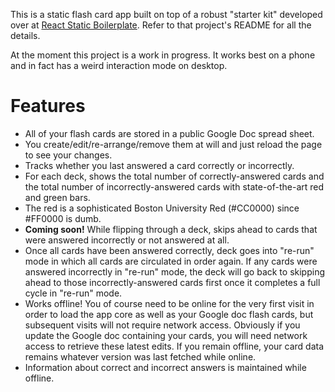 This is a static flash card app built on top of a robust "starter kit"
developed over at [React Static
Boilerplate](https://github.com/koistya/react-static-boilerplate). Refer to that
project's README for all the details.

At the moment this project is a work in progress. It works best on a phone and in fact has a weird interaction mode on desktop.

# Features
- All of your flash cards are stored in a public Google Doc spread sheet.
- You create/edit/re-arrange/remove them at will and just reload the page to see your changes.
- Tracks whether you last answered a card correctly or incorrectly.
- For each deck, shows the total number of correctly-answered cards and the total number of incorrectly-answered cards with state-of-the-art red and green bars.
- The red is a sophisticated Boston University Red (#CC0000) since #FF0000 is dumb.
- **Coming soon!** While flipping through a deck, skips ahead to cards that were answered incorrectly or not answered at all.
- Once all cards have been answered correctly, deck goes into "re-run" mode in which all cards are circulated in order again. If any cards were answered incorrectly in "re-run" mode, the deck will go back to skipping ahead to those incorrectly-answered cards first once it completes a full cycle in "re-run" mode.
- Works offline! You of course need to be online for the very first visit in order to load the app core as well as your Google doc flash cards, but subsequent visits will not require network access. Obviously if you update the Google doc containing your cards, you will need network access to retrieve these latest edits. If you remain offline, your card data remains whatever version was last fetched while online.
- Information about correct and incorrect answers is maintained while offline.

<!--
# How To Use
## Create a Google Spreadsheet

![Google Doc URL](https://pd93f014.s3.amazonaws.com/google-doc-id-1.svg)
-->
